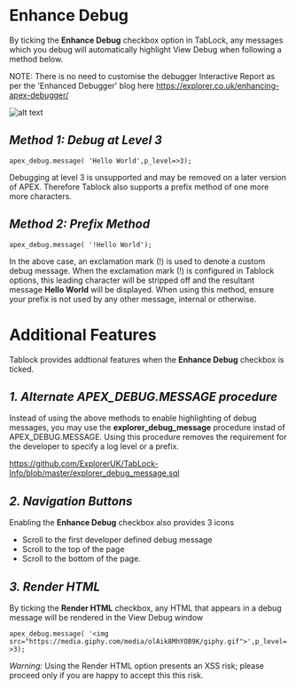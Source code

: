 # Enhance Debug

By ticking the **Enhance Debug** checkbox option in TabLock, any messages which you debug will automatically highlight View Debug when following a method below.

NOTE: There is no need to customise the debugger Interactive Report as per the 'Enhanced Debugger' blog here https://explorer.co.uk/enhancing-apex-debugger/

![alt text](https://github.com/ExplorerUK/TabLock-Info/blob/master/tablock-enhanced-debug.PNG?raw=true "Enhanced Debug")

## _Method 1: Debug at Level 3_

`apex_debug.message( 'Hello World',p_level=>3);`

Debugging at level 3 is unsupported and may be removed on a later version of APEX. Therefore Tablock also supports a prefix method of one more more characters.

## _Method 2: Prefix Method_

`apex_debug.message( '!Hello World');`

In the above case, an exclamation mark (!) is used to denote a custom debug message. When the exclamation mark (!) is configured in Tablock options, this leading character will be stripped off and the resultant message **Hello World** will be displayed. When using this method, ensure your prefix is not used by any other message, internal or otherwise.

# Additional Features

Tablock provides addtional features when the **Enhance Debug** checkbox is ticked.

## _1. Alternate  APEX_DEBUG.MESSAGE procedure_

Instead of using the above methods to enable highlighting of debug messages, you may use the **explorer_debug_message** procedure instad of APEX_DEBUG.MESSAGE. Using this procedure removes the requirement for the developer to specify a log level or a prefix.

https://github.com/ExplorerUK/TabLock-Info/blob/master/explorer_debug_message.sql

## _2. Navigation Buttons_

Enabling the **Enhance Debug** checkbox also provides 3 icons
* Scroll to the first developer defined debug message
* Scroll to the top of the page
* Scroll to the bottom of the page.

## _3. Render HTML_

By ticking the **Render HTML** checkbox, any HTML that appears in a debug message will be rendered in the View Debug window

`apex_debug.message( '<img src="https://media.giphy.com/media/olAik8MhYOB9K/giphy.gif">',p_level=>3);`

_Warning:_ Using the Render HTML option presents an XSS risk; please proceed only if you are happy to accept this this risk.
